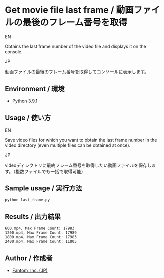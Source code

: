 # Get movie file last frame / 動画ファイルの最後のフレーム番号を取得

EN

Obtains the last frame number of the video file and displays it on the console.

JP

動画ファイルの最後のフレーム番号を取得してコンソールに表示します。

## Environment / 環境

* Python 3.9.1

## Usage / 使い方

EN

Save video files for which you want to obtain the last frame number in the video directory (even multiple files can be obtained at once).

JP

videoディレクトリに最終フレーム番号を取得したい動画ファイルを保存します。（複数ファイルでも一括で取得可能）

## Sample usage / 実行方法

```
python last_frame.py
```

## Results / 出力結果

```
600.mp4, Max Frame Count: 17983
1200.mp4, Max Frame Count: 17989
1800.mp4, Max Frame Count: 17983
2400.mp4, Max Frame Count: 11805
```

## Author / 作成者

- [Fantom, Inc. (JP)](https://twitter.com/Fantomcojp)
